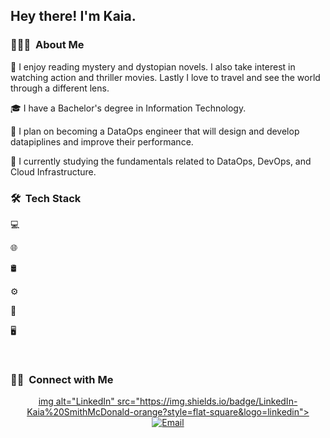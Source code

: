 <h2> Hey there! I'm Kaia.</h2>

<h3> 👨🏻‍💻  About Me </h3>

🤔 I enjoy reading mystery and dystopian novels. I also take interest in watching action and thriller movies. Lastly I love to travel and see the world through a different lens.

🎓 I have a Bachelor's degree in Information Technology.

💼 I plan on becoming a DataOps engineer that will design and develop datapiplines and improve their performance.

🌱 I currently studying the fundamentals related to DataOps, DevOps, and Cloud Infrastructure.


<h3> 🛠  Tech Stack</h3>

💻

🌐

🛢

⚙️

🔧

🖥

<br/>

<h3> 🤝🏻  Connect with Me </h3>

<p align="center">
<a href="https://www.kuralabs.org/"&gt;&lt;img alt="Website" src="https://img.shields.io/badge/Website-www.kuralabs.org-orange?style=flat-square&logo=google-chrome"></a>
<a href="https://www.linkedin.com/in/ksmithmcdonald/">img alt="LinkedIn" src="https://img.shields.io/badge/LinkedIn-Kaia%20SmithMcDonald-orange?style=flat-square&logo=linkedin"></a>
<a href="kaiasmcdonald524@gmail.com"><img alt="Email" src="https://img.shields.io/badge/Email-kaiasmcdonald524@gmail.com-orange?style=flat-square&logo=gmail"></a>
</p>

